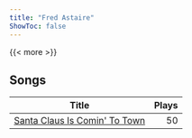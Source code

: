 ```yaml
---
title: "Fred Astaire"
ShowToc: false
---
```


{{< more >}}

## Songs
Title | Plays 
----- | -----: 
[Santa Claus Is Comin' To Town](/songs/santa-claus-is-comin-to-town) | 50

